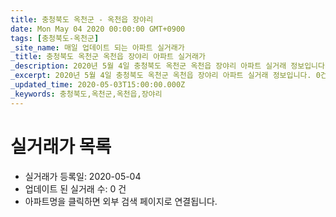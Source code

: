 ```yaml
---
title: 충청북도 옥천군 - 옥천읍 장야리
date: Mon May 04 2020 00:00:00 GMT+0900
tags: [충청북도-옥천군]
_site_name: 매일 업데이트 되는 아파트 실거래가
_title: 충청북도 옥천군 옥천읍 장야리 아파트 실거래가
_description: 2020년 5월 4일 충청북도 옥천군 옥천읍 장야리 아파트 실거래 정보입니다. 0건 아파트 정보가 있습니다.
_excerpt: 2020년 5월 4일 충청북도 옥천군 옥천읍 장야리 아파트 실거래 정보입니다. 0건 아파트 정보가 있습니다.
_updated_time: 2020-05-03T15:00:00.000Z
_keywords: 충청북도,옥천군,옥천읍,장야리
---
```






# 실거래가 목록
- 실거래가 등록일: 2020-05-04
- 업데이트 된 실거래 수: 0 건
- 아파트명을 클릭하면 외부 검색 페이지로 연결됩니다.




